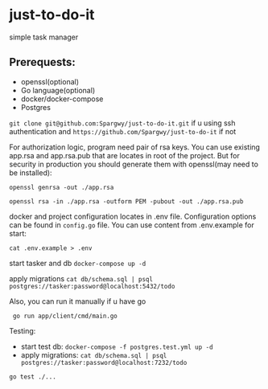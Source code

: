 # just-to-do-it
simple task manager

## Prerequests: 
- openssl(optional)
- Go language(optional)
- docker/docker-compose
- Postgres

```git clone git@github.com:Spargwy/just-to-do-it.git``` if u using ssh authentication and 
```https://github.com/Spargwy/just-to-do-it``` 
if not

For authorization logic, program need pair of rsa keys.
You can use existing app.rsa and app.rsa.pub that are locates in root of the project. 
But for security in production you should generate them with openssl(may need to be installed):

```openssl genrsa -out ./app.rsa```

```openssl rsa -in ./app.rsa -outform PEM -pubout -out ./app.rsa.pub```

docker and project configuration locates in .env file. Configuration options can be found in `config.go` file. You can use content from .env.example for start:

```cat .env.example > .env```

start tasker and db
```docker-compose up -d```


apply migrations
```cat db/schema.sql | psql postgres://tasker:password@localhost:5432/todo```


Also, you can run it manually if u have go

``` go run app/client/cmd/main.go```


Testing:
- start test db: 
```docker-compose -f postgres.test.yml up -d```
- apply migrations: 
```cat db/schema.sql | psql postgres://tasker:password@localhost:7232/todo```

```go test ./...```